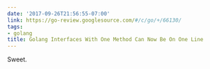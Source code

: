 ```yaml
---
date: '2017-09-26T21:56:55-07:00'
link: https://go-review.googlesource.com/#/c/go/+/66130/
tags:
- golang
title: Golang Interfaces With One Method Can Now Be On One Line
---
```


Sweet.
